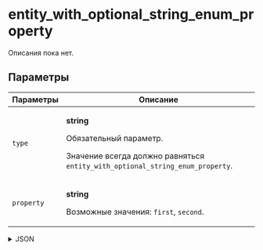 # entity_with_optional_string_enum_property
Описания пока нет.

## Параметры
| Параметры | Описание |
| --- | --- |
| `type` | <p>**string**</p><p>Обязательный параметр.</p><p>Значение всегда должно равняться `entity_with_optional_string_enum_property`.</p> |
| `property` | <p>**string**</p><p>Возможные значения: `first`, `second`.</p> |

<details>
<summary>JSON</summary>

```json
{
  type*: "entity_with_optional_string_enum_property",
  property: "string"
}
```
</details>
